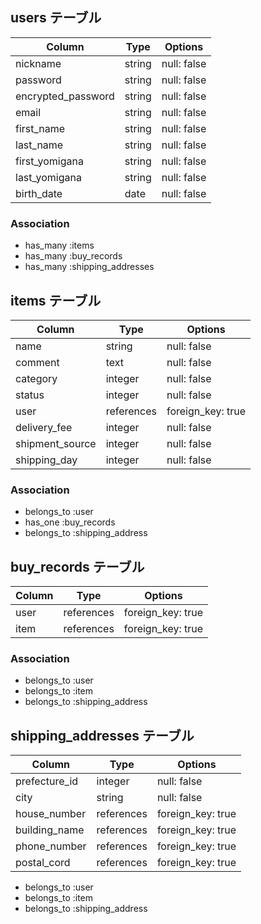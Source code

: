 ## users テーブル

|       Column       |  Type   |   Options    |
|--------------------|---------|--------------|
| nickname           | string  | null: false  |
| password           | string  | null: false  |
| encrypted_password | string  | null: false  |
| email              | string  | null: false  |
| first_name         | string  | null: false  |
| last_name          | string  | null: false  |
| first_yomigana     | string  | null: false  |
| last_yomigana      | string  | null: false  |
| birth_date         | date    | null: false  |

### Association
- has_many :items
- has_many :buy_records
- has_many :shipping_addresses

## items テーブル

|     Column      |   Type     |       Options     |
|-----------------|------------|-------------------|
| name            | string     | null: false       |
| comment         | text       | null: false       |
| category        | integer    | null: false       |
| status          | integer    | null: false       |
| user            | references | foreign_key: true |
| delivery_fee    | integer    | null: false       |
| shipment_source | integer    | null: false       |
| shipping_day    | integer    | null: false       |

### Association
- belongs_to :user
- has_one :buy_records
- belongs_to :shipping_address

## buy_records テーブル

|     Column      |   Type     |       Options     |
|-----------------|------------|-------------------|
| user            | references | foreign_key: true |
| item            | references | foreign_key: true |

### Association
- belongs_to :user
- belongs_to :item
- belongs_to :shipping_address

## shipping_addresses テーブル
|     Column      |   Type     |       Options     |
|-----------------|------------|-------------------|
| prefecture_id   | integer    | null: false       |
| city            | string     | null: false       |
| house_number    | references | foreign_key: true |
| building_name   | references | foreign_key: true |
| phone_number    | references | foreign_key: true |
| postal_cord     | references | foreign_key: true |

- belongs_to :user
- belongs_to :item
- belongs_to :shipping_address